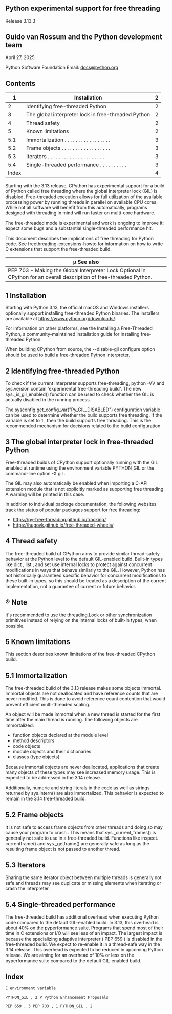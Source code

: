 ## Python experimental support for free threading

Release 3.13.3

## Guido van Rossum and the Python development team

April 27, 2025

Python Software Foundation Email: docs@python.org

## Contents

| 1     | Installation                                        |   2 |
|-------|-----------------------------------------------------|-----|
| 2     | Identifying free-threaded Python                    |   2 |
| 3     | The global interpreter lock in free-threaded Python |   2 |
| 4     | Thread safety                                       |   2 |
| 5     | Known limitations                                   |   2 |
| 5.1   | Immortalization . . . . . . . . . . . . . . . . .   |   3 |
| 5.2   | Frame objects . . . . . . . . . . . . . . . . . .   |   3 |
| 5.3   | Iterators . . . . . . . . . . . . . . . . . . . . . |   3 |
| 5.4   | Single-threaded performance . . . . . . . . . .     |   3 |
| Index |                                                     |   4 |

Starting with the 3.13 release, CPython has experimental support for a build of Python called free threading where the global interpreter lock (GIL) is disabled. Free-threaded execution allows for full utilization of the available processing power by running threads in parallel on available CPU cores. While not all software will benefit from this automatically, programs designed with threading in mind will run faster on multi-core hardware.

The free-threaded mode is experimental and work is ongoing to improve it: expect some bugs and a substantial single-threaded performance hit.

This document describes the implications of free threading for Python code. See freethreading-extensions-howto for information on how to write C extensions that support the free-threaded build.

<!-- image -->

| µ See also                                                                                                           |
|----------------------------------------------------------------------------------------------------------------------|
| PEP 703 - Making the Global Interpreter Lock Optional in CPython for an overall description of free-threaded Python. |

## 1 Installation

Starting with Python 3.13, the official macOS and Windows installers optionally support installing free-threaded Python binaries. The installers are available at https://www.python.org/downloads/.

For information on other platforms, see the Installing a Free-Threaded Python, a community-maintained installation guide for installing free-threaded Python.

When building CPython from source, the --disable-gil configure option should be used to build a free-threaded Python interpreter.

## 2 Identifying free-threaded Python

To check if the current interpreter supports free-threading, python -VV and sys.version contain 'experimental free-threading build'. The new sys.\_is\_gil\_enabled() function can be used to check whether the GIL is actually disabled in the running process.

The sysconfig.get\_config\_var("Py\_GIL\_DISABLED") configuration variable can be used to determine whether the build supports free threading. If the variable is set to 1 , then the build supports free threading. This is the recommended mechanism for decisions related to the build configuration.

## 3 The global interpreter lock in free-threaded Python

Free-threaded builds of CPython support optionally running with the GIL enabled at runtime using the environment variable PYTHON\_GIL or the command-line option -X gil .

The GIL may also automatically be enabled when importing a C-API extension module that is not explicitly marked as supporting free threading. A warning will be printed in this case.

In addition to individual package documentation, the following websites track the status of popular packages support for free threading:

- https://py-free-threading.github.io/tracking/
- https://hugovk.github.io/free-threaded-wheels/

## 4 Thread safety

The free-threaded build of CPython aims to provide similar thread-safety behavior at the Python level to the default GIL-enabled build. Built-in types like dict , list , and set use internal locks to protect against concurrent modifications in ways that behave similarly to the GIL. However, Python has not historically guaranteed specific behavior for concurrent modifications to these built-in types, so this should be treated as a description of the current implementation, not a guarantee of current or future behavior.

## ® Note

<!-- image -->

It's recommended to use the threading.Lock or other synchronization primitives instead of relying on the internal locks of built-in types, when possible.

## 5 Known limitations

This section describes known limitations of the free-threaded CPython build.

## 5.1 Immortalization

The free-threaded build of the 3.13 release makes some objects immortal. Immortal objects are not deallocated and have reference counts that are never modified. This is done to avoid reference count contention that would prevent efficient multi-threaded scaling.

An object will be made immortal when a new thread is started for the first time after the main thread is running. The following objects are immortalized:

- function objects declared at the module level
- method descriptors
- code objects
- module objects and their dictionaries
- classes (type objects)

Because immortal objects are never deallocated, applications that create many objects of these types may see increased memory usage. This is expected to be addressed in the 3.14 release.

Additionally, numeric and string literals in the code as well as strings returned by sys.intern() are also immortalized. This behavior is expected to remain in the 3.14 free-threaded build.

## 5.2 Frame objects

It is not safe to access frame objects from other threads and doing so may cause your program to crash . This means that sys.\_current\_frames() is generally not safe to use in a free-threaded build. Functions like inspect. currentframe() and sys.\_getframe() are generally safe as long as the resulting frame object is not passed to another thread.

## 5.3 Iterators

Sharing the same iterator object between multiple threads is generally not safe and threads may see duplicate or missing elements when iterating or crash the interpreter.

## 5.4 Single-threaded performance

The free-threaded build has additional overhead when executing Python code compared to the default GIL-enabled build. In 3.13, this overhead is about 40% on the pyperformance suite. Programs that spend most of their time in C extensions or I/O will see less of an impact. The largest impact is because the specializing adaptive interpreter ( PEP 659 ) is disabled in the free-threaded build. We expect to re-enable it in a thread-safe way in the 3.14 release. This overhead is expected to be reduced in upcoming Python release. We are aiming for an overhead of 10% or less on the pyperformance suite compared to the default GIL-enabled build.

## Index

```
E environment variable
```

```
PYTHON_GIL , 2 P Python Enhancement Proposals
```

```
PEP 659 , 3 PEP 703 , 1 PYTHON_GIL , 2
```